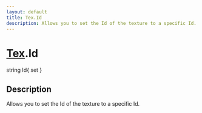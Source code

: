 ```yaml
---
layout: default
title: Tex.Id
description: Allows you to set the Id of the texture to a specific Id.
---
```

# [Tex]({{site.url}}/Pages/Reference/Tex.html).Id

<div class='signature' markdown='1'>
string Id{ set }
</div>

## Description
Allows you to set the Id of the texture to a specific
Id.

